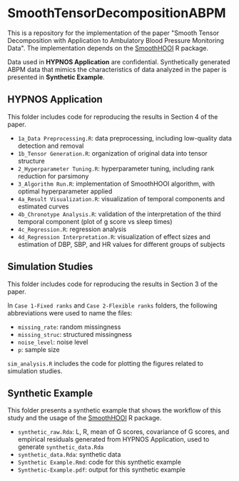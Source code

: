 # SmoothTensorDecompositionABPM

This is a repository for the implementation of the paper "Smooth Tensor Decomposition with Application to Ambulatory Blood Pressure Monitoring Data". The implementation depends on the [SmoothHOOI](https://github.com/IrinaStatsLab/SmoothHOOI) R package.

Data used in **HYPNOS Application** are confidential. Synthetically generated ABPM data that mimics the characteristics of data analyzed in the paper is presented in **Synthetic Example**.

## HYPNOS Application

This folder includes code for reproducing the results in Section 4 of the paper.

- `1a_Data Preprocessing.R`: data preprocessing, including low-quality data detection and removal
- `1b_Tensor Generation.R`: organization of original data into tensor structure
- `2_Hyperparameter Tuning.R`: hyperparameter tuning, including rank reduction for parsimony
- `3_Algorithm Run.R`: implementation of SmoothHOOI algorithm, with optimal hyperparameter applied
- `4a_Result Visualization.R`: visualization of temporal components and estimated curves
- `4b_Chronotype Analysis.R`: validation of the interpretation of the third temporal component (plot of g score vs sleep times)
- `4c_Regression.R`: regression analysis
- `4d_Regression Interpretation.R`: visualization of effect sizes and estimation of DBP, SBP, and HR values for different groups of subjects

## Simulation Studies

This folder includes code for reproducing the results in Section 3 of the paper. 

In `Case 1-Fixed ranks` and `Case 2-Flexible ranks` folders, the following abbreviations were used to name the files:
- `missing_rate`: random missingness
- `missing_struc`: structured missingness
- `noise_level`: noise level
- `p`: sample size

`sim_analysis.R` includes the code for plotting the figures related to simulation studies.

## Synthetic Example

This folder presents a synthetic example that shows the workflow of this study and the usage of the [SmoothHOOI](https://github.com/IrinaStatsLab/SmoothHOOI) R package.

- `synthetic_raw.Rda`: L, R, mean of G scores, covariance of G scores, and empirical residuals generated from HYPNOS Application, used to generate `synthetic_data.Rda`
- `synthetic_data.Rda`: synthetic data
- `Synthetic Example.Rmd`: code for this synthetic example
- `Synthetic-Example.pdf`: output for this synthetic example


